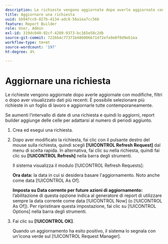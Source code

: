 ```yaml
---
description: Le richieste vengono aggiornate dopo averle aggiornate con modifiche, filtri o dopo aver visualizzato dati più recenti. È possibile selezionare più richieste in un foglio di lavoro e aggiornarle tutte contemporaneamente.
title: Aggiornare una richiesta
uuid: bb94fcc6-027b-4134-adc8-56a1ea7cc56b
feature: Report Builder
role: User, Admin
exl-id: 319dc040-92cf-4289-9373-bc165e58c2db
source-git-commit: 7226b4c77371b486006671d72efa9e0f0d9eb1ea
workflow-type: tm+mt
source-wordcount: '197'
ht-degree: 4%

---
```


# Aggiornare una richiesta

Le richieste vengono aggiornate dopo averle aggiornate con modifiche, filtri o dopo aver visualizzato dati più recenti. È possibile selezionare più richieste in un foglio di lavoro e aggiornarle tutte contemporaneamente.

Se aumenti l’intervallo di date di una richiesta e quindi lo aggiorni, report builder aggiunge delle celle per adattarsi al numero di periodi aggiunto.

1. Crea ed esegui una richiesta.
1. Dopo aver modificato la richiesta, fai clic con il pulsante destro del mouse sulla richiesta, quindi scegli **[!UICONTROL Refresh Request]** dal menu di scelta rapida. In alternativa, fai clic su nella richiesta, quindi fai clic su **[!UICONTROL Refresh]** nella barra degli strumenti.

   Il sistema visualizza il modulo [!UICONTROL Refresh Requests]:

   **Ora data:** la data in cui si desidera basare l&#39;aggiornamento. Noto anche come data [!UICONTROL As Of].

   **Imposta su Data corrente per future azioni di aggiornamento:** l’abilitazione di questa opzione indica al generatore di report di utilizzare sempre la data corrente come data  [!UICONTROL Now] (o  [!UICONTROL As Of]). Per ripristinare questa impostazione, fai clic su [!UICONTROL Options] nella barra degli strumenti.
1. Fai clic su **[!UICONTROL OK]**.

   Quando un aggiornamento ha esito positivo, il sistema lo segnala con un&#39;icona verde sul [!UICONTROL Request Manager].
